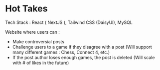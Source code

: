 # Hot Takes

Tech Stack : React ( NextJS ), Tailwind CSS (DaisyUI), MySQL

Website where users can : 
  - Make controversial posts
  - Challenge users to a game if they disagree with a post (Will support many different games : Chess, Connect 4, etc.)
  - If the post author loses enough games, the post is deleted (Will scale with # of likes in the future)
